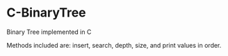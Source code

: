 # C-BinaryTree
Binary Tree implemented in C

Methods included are: insert, search, depth, size, and print values in order. 

